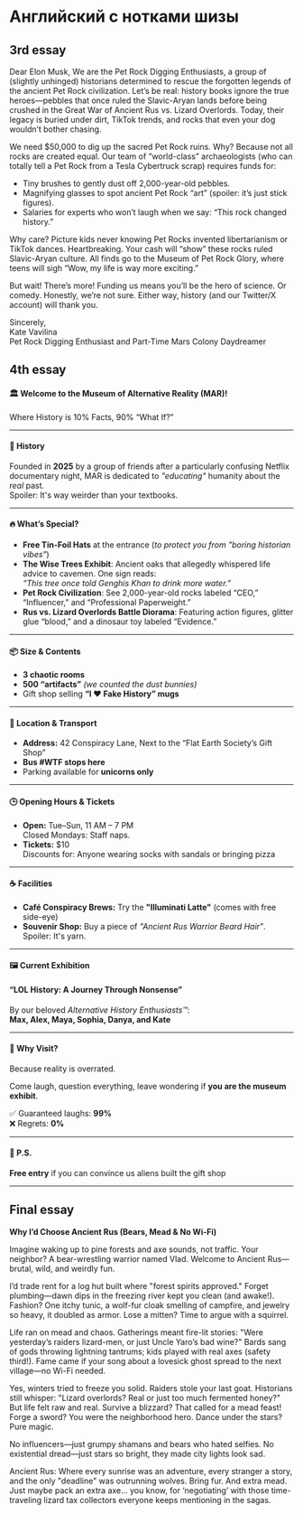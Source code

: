 # Английский с нотками шизы

## 3rd essay
Dear Elon Musk,
We are the Pet Rock Digging Enthusiasts, a group of (slightly unhinged) historians determined to rescue the forgotten legends of the ancient Pet Rock civilization. Let’s be real: history books ignore the true heroes—pebbles that once ruled the Slavic-Aryan lands before being crushed in the Great War of Ancient Rus vs. Lizard Overlords. Today, their legacy is buried under dirt, TikTok trends, and rocks that even your dog wouldn’t bother chasing.

We need $50,000 to dig up the sacred Pet Rock ruins. Why? Because not all rocks are created equal. Our team of “world-class” archaeologists (who can totally tell a Pet Rock from a Tesla Cybertruck scrap) requires funds for:
-	Tiny brushes to gently dust off 2,000-year-old pebbles.
-	Magnifying glasses to spot ancient Pet Rock “art” (spoiler: it’s just stick figures).
-	Salaries for experts who won’t laugh when we say: “This rock changed history.”

Why care? Picture kids never knowing Pet Rocks invented libertarianism or TikTok dances. Heartbreaking. Your cash will “show” these rocks ruled Slavic-Aryan culture. All finds go to the Museum of Pet Rock Glory, where teens will sigh “Wow, my life is way more exciting.”

But wait! There’s more! Funding us means you’ll be the hero of science. Or comedy. Honestly, we’re not sure. Either way, history (and our Twitter/X account) will thank you.

Sincerely,  
Kate Vavilina  
Pet Rock Digging Enthusiast and Part-Time Mars Colony Daydreamer

## 4th essay

#### 🏛️ Welcome to the Museum of Alternative Reality (MAR)!

Where History is 10% Facts, 90% “What If?”

---

#### 📜 History

Founded in **2025** by a group of friends after a particularly confusing Netflix documentary night, MAR is dedicated to *"educating"* humanity about the *real* past.  
Spoiler: It's way weirder than your textbooks.

---

#### 🔥 What’s Special?

- **Free Tin-Foil Hats** at the entrance (*to protect you from "boring historian vibes"*)
- **The Wise Trees Exhibit**: Ancient oaks that allegedly whispered life advice to cavemen. One sign reads:  
  _“This tree once told Genghis Khan to drink more water.”_
- **Pet Rock Civilization**: See 2,000-year-old rocks labeled “CEO,” “Influencer,” and “Professional Paperweight.”
- **Rus vs. Lizard Overlords Battle Diorama**: Featuring action figures, glitter glue “blood,” and a dinosaur toy labeled “Evidence.”

---

#### 📦 Size & Contents

- **3 chaotic rooms**
- **500 “artifacts”** *(we counted the dust bunnies)*
- Gift shop selling **“I ❤️ Fake History” mugs**

---

#### 📍 Location & Transport

- **Address:** 42 Conspiracy Lane, Next to the “Flat Earth Society’s Gift Shop”
- **Bus #WTF stops here**
- Parking available for **unicorns only**

---

#### 🕒 Opening Hours & Tickets

- **Open:** Tue–Sun, 11 AM – 7 PM  
  Closed Mondays: Staff naps.
- **Tickets:** $10  
  Discounts for: Anyone wearing socks with sandals or bringing pizza

---

#### ☕ Facilities

- **Café Conspiracy Brews:** Try the **"Illuminati Latte"** (comes with free side-eye)
- **Souvenir Shop:** Buy a piece of *"Ancient Rus Warrior Beard Hair"*. Spoiler: It's yarn.

---

#### 🖼️ Current Exhibition

#### **“LOL History: A Journey Through Nonsense”**
By our beloved *Alternative History Enthusiasts™*:  
**Max, Alex, Maya, Sophia, Danya, and Kate**

---

#### 🤔 Why Visit?

Because reality is overrated.

Come laugh, question everything, leave wondering if **you are the museum exhibit**.

✅ Guaranteed laughs: **99%**  
❌ Regrets: **0%**

---

#### 🎁 P.S.

**Free entry** if you can convince us aliens built the gift shop

---

## Final essay
**Why I’d Choose Ancient Rus (Bears, Mead & No Wi-Fi)** 

Imagine waking up to pine forests and axe sounds, not traffic. Your neighbor? A bear-wrestling warrior named Vlad. Welcome to Ancient Rus—brutal, wild, and weirdly fun.  

I’d trade rent for a log hut built where "forest spirits approved." Forget plumbing—dawn dips in the freezing river kept you clean (and awake!). Fashion? One itchy tunic, a wolf-fur cloak smelling of campfire, and jewelry so heavy, it doubled as armor. Lose a mitten? Time to argue with a squirrel.  

Life ran on mead and chaos. Gatherings meant fire-lit stories: "Were yesterday’s raiders lizard-men, or just Uncle Yaro’s bad wine?" Bards sang of gods throwing lightning tantrums; kids played with real axes (safety third!). Fame came if your song about a lovesick ghost spread to the next village—no Wi-Fi needed.

Yes, winters tried to freeze you solid. Raiders stole your last goat. Historians still whisper: "Lizard overlords? Real or just too much fermented honey?" But life felt raw and real. Survive a blizzard? That called for a mead feast! Forge a sword? You were the neighborhood hero. Dance under the stars? Pure magic.

No influencers—just grumpy shamans and bears who hated selfies. No existential dread—just stars so bright, they made city lights look sad.

Ancient Rus: Where every sunrise was an adventure, every stranger a story, and the only "deadline" was outrunning wolves. Bring fur. And extra mead. Just maybe pack an extra axe… you know, for ‘negotiating’ with those time-traveling lizard tax collectors everyone keeps mentioning in the sagas.
